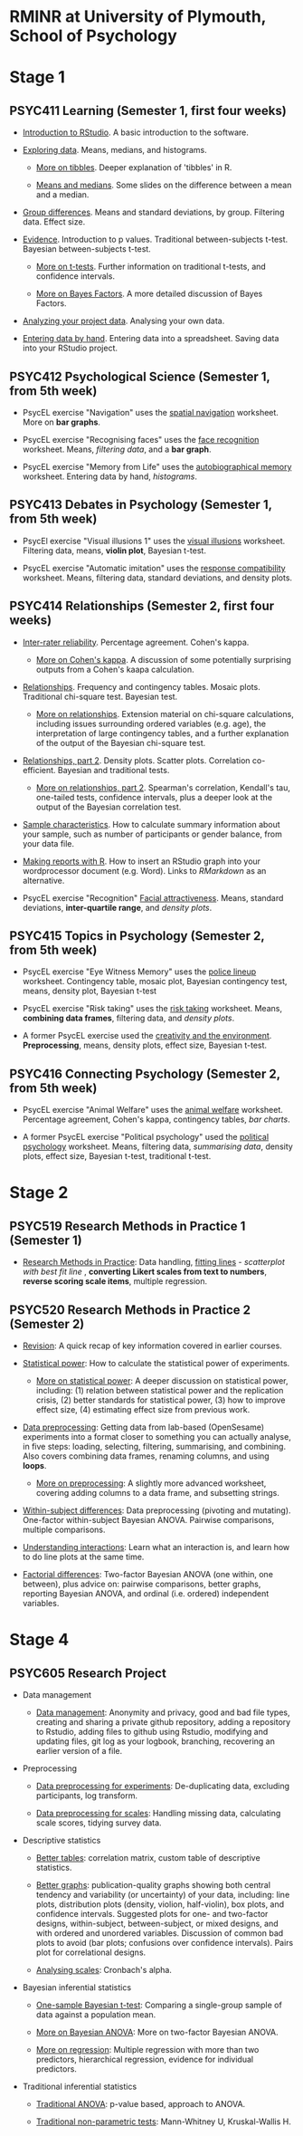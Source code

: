 # RMINR at University of Plymouth, School of Psychology

# Stage 1

## PSYC411 Learning (Semester 1, first four weeks)

* [Introduction to RStudio](../intro-rstudio.md). A basic introduction to the software.

* [Exploring data](../exploring-incomes.html). Means, medians, and histograms. 

    * [More on tibbles](../more-on-tibbles.html). Deeper explanation of 'tibbles' in R.

    * [Means and medians](../mean-median.html). Some slides on the difference between a mean and a median.

* [Group differences](../group-differences.html). Means and standard deviations, by group. Filtering data. Effect size.

* [Evidence](../evidence.html). Introduction to p values. Traditional between-subjects t-test. Bayesian between-subjects t-test.

    * [More on t-tests](../more-on-t.html). Further information on traditional t-tests, and confidence intervals.

    * [More on Bayes Factors](../more-on-bf.html). A more detailed discussion of Bayes Factors.

* [Analyzing your project data](../using-projects.html). Analysing your own data. 

* [Entering data by hand](../entering-data-by-hand.html). Entering data into a spreadsheet. Saving data into your RStudio project.

## PSYC412 Psychological Science (Semester 1, from 5th week)

* PsycEL exercise "Navigation" uses the [spatial navigation](../navigate.html) worksheet. More on **bar graphs**.

* PsycEL exercise "Recognising faces" uses the [face recognition](../face-recog.html) worksheet. Means, _filtering data_, and a **bar graph**.

* PsycEL exercise "Memory from Life" uses the [autobiographical memory](../memories.html) worksheet. Entering data by hand, _histograms_.

## PSYC413 Debates in Psychology (Semester 1, from 5th week)

* PsycEl exercise "Visual illusions 1" uses the [visual illusions](../illusions.html) worksheet. Filtering data, means, **violin plot**, Bayesian t-test.

* PsycEL exercise "Automatic imitation" uses the [response compatibility](../response-compatibility.html) worksheet. Means, filtering data, standard deviations, and density plots.

## PSYC414 Relationships (Semester 2, first four weeks)

* [Inter-rater reliability](../irr.html). Percentage agreement. Cohen's kappa. 

    * [More on Cohen's kappa](../more-on-kappa.html). A discussion of some potentially surprising outputs from a Cohen's kaapa calculation.

* [Relationships](../chi.html). Frequency and contingency tables. Mosaic plots. Traditional chi-square test. Bayesian test. 

    * [More on relationships](../chi-extended.html). Extension material on chi-square calculations, including issues surrounding ordered variables (e.g. age), the interpretation of large contingency tables, and a further explanation of the output of the Bayesian chi-square test.

* [Relationships, part 2](../corr.html). Density plots. Scatter plots. Correlation co-efficient. Bayesian and traditional tests. 

    * [More on relationships, part 2](../corr-extended.html). Spearman's correlation, Kendall's tau, one-tailed tests, confidence intervals, plus a deeper look at the output of the Bayesian correlation test.
    
* [Sample characteristics](../sample.html). How to calculate summary information about your sample, such as number of participants or gender balance, from your data file.

* [Making reports with R](../insert-image.html). How to insert an RStudio graph into your wordprocessor document (e.g. Word). Links to _RMarkdown_ as an alternative.

* PsycEL exercise "Recognition"  [Facial attractiveness](../face-attract.html). Means, standard deviations, **inter-quartile range**, and _density plots_. 

## PSYC415 Topics in Psychology (Semester 2, from 5th week)

* PsycEL exercise "Eye Witness Memory" uses the [police lineup](../lineup.html) worksheet. Contingency table, mosaic plot, Bayesian contingency test, means, density plot, Bayesian t-test

* PsycEL exercise "Risk taking" uses the [risk taking](../risk-rat.html) worksheet. Means, **combining data frames**, filtering data, and _density plots_.

* A former PsycEL exercise used the  [creativity and the environment](../green.html). **Preprocessing**, means, density plots, effect size, Bayesian t-test.

## PSYC416 Connecting Psychology (Semester 2, from 5th week)

* PsycEL exercise "Animal Welfare" uses the [animal welfare](../lions.html) worksheet. Percentage agreement, Cohen's kappa, contingency tables, _bar charts_.

* A former PsycEL exercise "Political psychology" used the [political psychology](../brexit.html) worksheet. Means, filtering data, _summarising data_, density plots, effect size, Bayesian t-test, traditional t-test. 

# Stage 2

## PSYC519 Research Methods in Practice 1 (Semester 1)

- [Research Methods in Practice](https://benwhalley.github.io/rmip/data.html): Data handling, [fitting lines](https://benwhalley.github.io/rmip/regression.html) - _scatterplot with best fit line_ , **converting Likert scales from text to numbers**, **reverse scoring scale items**, multiple regression.

## PSYC520 Research Methods in Practice 2 (Semester 2)

- [Revision](../revision.html): A quick recap of key information covered in earlier courses.

- [Statistical power](../power.html): How to calculate the statistical power of experiments. 

    - [More on statistical power](../effsize_from_papers.html): A deeper discussion on statistical power, including: (1) relation between statistical power and the replication crisis, (2) better standards for statistical power, (3) how to improve effect size, (4) estimating effect size from previous work.

- [Data preprocessing](../preproc.html): Getting data from lab-based (OpenSesame)
  experiments into a format closer to something you can actually analyse, in
  five steps: loading, selecting, filtering, summarising, and combining. Also covers combining data frames, renaming columns, and using **loops**. 
    - [More on preprocessing](../more-on-preproc.html): A slightly more advanced worksheet, covering adding columns to a data frame, and subsetting strings.
    
- [Within-subject differences](../anova1.html): Data preprocessing (pivoting and
  mutating). One-factor within-subject Bayesian ANOVA. Pairwise comparisons, multiple comparisons.

- [Understanding interactions](../anova2.html): Learn what an interaction is, and
  learn how to do line plots at the same time.

- [Factorial differences](../anova3.html): Two-factor Bayesian ANOVA (one within,
  one between), plus advice on: pairwise comparisons, better graphs, reporting Bayesian ANOVA, and ordinal (i.e. ordered) independent variables.

# Stage 4

## PSYC605 Research Project

- Data management

    * [Data management](../data-github.html): Anonymity and privacy, good and bad file types, creating and sharing a private github repository, adding a repository to Rstudio, adding files to github using Rstudio, modifying and updating files, git log as your logbook, branching, recovering an earlier version of a file.

- Preprocessing

    * [Data preprocessing for experiments](../preproc-experiments.html): De-duplicating data, excluding participants, log transform.

    * [Data preprocessing for scales](../preproc-scales.html): Handling missing data, calculating scale scores, tidying survey data.
    
- Descriptive statistics

    * [Better tables](../better-tables.html): correlation matrix, custom table of descriptive statistics.

    * [Better graphs](../better-graphs.html): publication-quality graphs showing both central tendency and variability (or uncertainty) of your data, including: line plots, distribution plots (density, violion, half-violin), box plots, and confidence intervals. Suggested plots for one- and two-factor designs, within-subject, between-subject, or mixed designs, and with ordered and unordered variables. Discussion of common bad plots to avoid (bar plots; confusions over confidence intervals). Pairs plot for correlational designs. 
    
    * [Analysing scales](../analyse-scales.html): Cronbach's alpha.

- Bayesian inferential statistics 

    * [One-sample Bayesian t-test](../one-sample.html): Comparing a single-group sample of data against a population mean. 

    * [More on Bayesian ANOVA](../anova4.html): More on two-factor Bayesian ANOVA.

    * [More on regression](../more-on-regression.html): Multiple regression with more than two predictors, hierarchical regression, evidence for individual predictors.

- Traditional inferential statistics

    * [Traditional ANOVA](../more-on-anova.html): p-value based, approach to ANOVA.

    * [Traditional non-parametric tests](../non-parametric.html): Mann-Whitney U, Kruskal-Wallis H.

